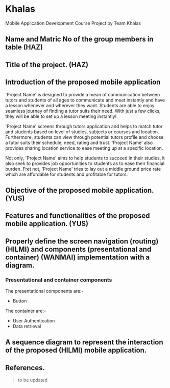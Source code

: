 # Khalas
Mobile Application Development Course Project by Team Khalas

## Name and Matric No of the group members  in table (HAZ)

## Title of the project. (HAZ)

## Introduction of the proposed mobile application

'Project Name' is designed to provide a mean of communication between tutors and students of all ages to communicate and meet instantly and have a lesson whenever and wherever they want. Students are able to enjoy seamless journey of finding a tutor suits their need. With just a few clicks, they will be able to set up a lesson meeting instantly!

'Project Name' screens through tutors application and helps to match tutor and students based on level of studies, subjects or courses and location. Furthermore, students can view through potential tutors profile and choose a tutor suits their schedule, need, rating and trust. 'Project Name' also provides sharing location service to ease meeting up at a specific location. 

Not only, 'Project Name' aims to help students to succeed in their studies, it also seek to provides job opportunities to students as to ease their financial burden. Fret not, 'Project Name' tries to lay out a middle ground price rate which are affordable for students and profitable for tutors.

## Objective of the proposed mobile application. (YUS)

## Features and functionalities of the proposed mobile application. (YUS)

## Properly define the screen navigation (routing) (HILMI) and components (presentational and container) (WANMAI) implementation with a diagram. 


### Presentational and container components
The presentational components are:-
- Button

The container are:-
- User Authentication
- Data retrieval

## A sequence diagram to represent the interaction of the proposed (HILMI) mobile application.

## References.
> to be updated
